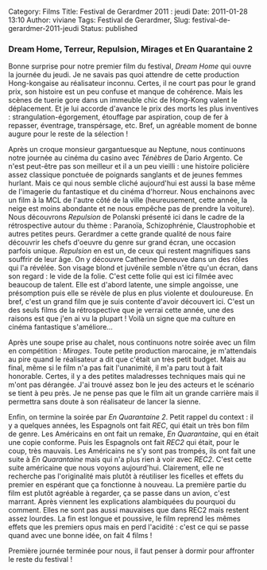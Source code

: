 Category: Films
Title: Festival de Gerardmer 2011 : jeudi
Date: 2011-01-28 13:10
Author: viviane
Tags: Festival de Gerardmer, 
Slug: festival-de-gerardmer-2011-jeudi
Status: published

<h3>Dream Home, Terreur, Repulsion, Mirages et En Quarantaine 2</h3>
Bonne surprise pour notre premier film du festival, <em>Dream Home</em> qui ouvre la journée du jeudi. Je ne savais pas quoi attendre de cette production Hong-kongaise au réalisateur inconnu. Certes, il ne court pas pour le grand prix, son histoire est un peu confuse et manque de cohérence. Mais les scènes de tuerie gore dans un immeuble chic de Hong-Kong valent le déplacement. Et je lui accorde d'avance le prix des morts les plus inventives : strangulation-égorgement, étouffage par aspiration, coup de fer à repasser, éventrage, transpérsage, etc. Bref, un agréable moment de bonne augure pour le reste de la sélection !

Après un croque monsieur gargantuesque au Neptune, nous continuons notre journée au cinéma du casino avec <em>Ténèbres</em> de Dario Argento. Ce n'est peut-être pas son meilleur et il a un peu vieilli : une histoire policière assez classique ponctuée de poignards sanglants et de jeunes femmes hurlant. Mais ce qui nous semble cliché aujourd'hui est aussi la base même de l'imagerie du fantastique et du cinéma d'horreur. Nous enchainons avec un film à la MCL de l'autre côté de la ville (heureusement, cette année, la neige est moins abondante et ne nous empêche pas de prendre la voiture). Nous découvrons <em>Repulsion </em>de Polanski présenté ici dans le cadre de la rétrospective autour du thème : Paranoïa, Schizophrénie, Claustrophobie et autres petites peurs. Gerardmer a cette grande qualité de nous faire découvrir les chefs d'oeuvre du genre sur grand écran, une occasion parfois unique. <em>Repulsion </em>en est un, de ceux qui restent magnifiques sans souffrir de leur âge. On y découvre Catherine Deneuve dans un des rôles qui l'a révélée. Son visage blond et juvénile semble n'être qu'un écran, dans son regard : le vide de la folie. C'est cette folie qui est ici filmée avec beaucoup de talent. Elle est d'abord latente, une simple angoisse, une présomption puis elle se révèle de plus en plus violente et douloureuse. En bref, c'est un grand film que je suis contente d'avoir découvert ici. C'est un des seuls films de la rétrospective que je verrai cette année, une des raisons est que j'en ai vu la plupart ! Voilà un signe que ma culture en cinéma fantastique s'améliore...

Après une soupe prise au chalet, nous continuons notre soirée avec un film en compétition : <em>Mirages</em>. Toute petite production marocaine, je m'attendais au pire quand le réalisateur a dit que c'était un très petit budget. Mais au final, même si le film n'a pas fait l'unanimité, il m'a paru tout à fait honorable. Certes, il y a des petites maladresses techniques mais qui ne m'ont pas dérangée. J'ai trouvé assez bon le jeu des acteurs et le scénario se tient à peu près. Je ne pense pas que le film ait un grande carrière mais il permettra sans doute à son réalisateur de lancer la sienne.

Enfin, on termine la soirée par <em>En Quarantaine 2</em>. Petit rappel du context : il y a quelques années, les Espagnols ont fait <em>REC</em>, qui était un très bon film de genre. Les Américains en ont fait un remake, <em>En Quarantaine</em>, qui en était une copie conforme. Puis les Espagnols ont fait <em>REC2 </em>qui était, pour le coup, très mauvais. Les Américains ne s'y sont pas trompés, ils ont fait une suite à <em>En Quarantaine</em> mais qui n'a plus rien à voir avec <em>REC2</em>. C'est cette suite américaine que nous voyons aujourd'hui. Clairement, elle ne recherche pas l'originalité mais plutôt à réutiliser les ficelles et effets du premier en espérant que ça fonctionne à nouveau. La première partie du film est plutôt agréable à regarder, ça se passe dans un avion, c'est marrant. Après viennent les explications alambiquées du pourquoi du comment. Elles ne sont pas aussi mauvaises que dans REC2 mais restent assez lourdes. La fin est longue et poussive, le film reprend les mêmes effets que les premiers opus mais en perd l'acidité : c'est ce qui se passe quand avec une bonne idée, on fait 4 films !

Première journée terminée pour nous, il faut penser à dormir pour affronter le reste du festival !